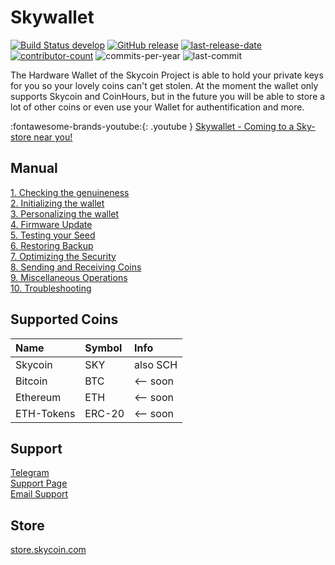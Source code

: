 # Skywallet
[![Build Status develop][build-status-branch-develop]][build-status-url-develop]
[![GitHub release][github-release-image]][github-release-url]
[![last-release-date][release-date-image]][releases-url]<br>
[![contributor-count][contributor-count-image]][contributor-count-url]
![commits-per-year][commit-activity-one-year-image]
![last-commit][commit-last-image]

The Hardware Wallet of the Skycoin Project is able to hold your private keys for you so your lovely coins can't get stolen. At the moment the wallet only supports Skycoin and CoinHours, but in the future you will be able to store a lot of other coins or even use your Wallet for authentification and more.

:fontawesome-brands-youtube:{: .youtube } [Skywallet - Coming to a Sky-store near you!](https://www.youtube.com/watch?v=f_I6N4TUzCo)

## Manual

 [1. Checking the genuineness](./userdocs/manual/01-checking-the-genuineness)<br>
 [2. Initializing the wallet](./userdocs/manual/02-initializing-the-wallet)<br>
 [3. Personalizing the wallet](./userdocs/manual/03-personalizing-the-wallet)<br>
 [4. Firmware Update](./userdocs/manual/04-firmware-update)<br>
 [5. Testing your Seed](./userdocs/manual/05-testing-your-seed)<br>
 [6. Restoring Backup](./userdocs/manual/06-restoring-backup)<br>
 [7. Optimizing the Security](./userdocs/manual/07-optimizing-the-security)<br>
 [8. Sending and Receiving Coins](./userdocs/manual/08-sending-and-receiving-coins)<br>
 [9. Miscellaneous Operations](./userdocs/manual/09-miscellaneous-operations)<br>
[10. Troubleshooting](./userdocs/manual/10-troubleshooting)

## Supported Coins

|Name|Symbol|Info|
|:--|:--|:--|
|Skycoin|SKY|also SCH|
|Bitcoin|BTC|<-- soon|
|Ethereum|ETH|<-- soon|
|ETH-Tokens|ERC-20|<-- soon|

## Support

[Telegram](https://t.me/SkycoinTechSupport)<br>
[Support Page](https://store.skycoin.com/pages/support)<br>
[Email Support](mailto:support@skycoin.com)

## Store

[store.skycoin.com](https://store.skycoin.com/products/skywallet)

[build-status-branch-develop]: https://travis-ci.com/SkycoinProject/hardware-wallet.svg?branch=develop
[build-status-url-develop]: https://travis-ci.com/SkycoinProject/hardware-wallet
[github-release-image]: https://img.shields.io/github/release/SkycoinProject/hardware-wallet.svg?style=flat-square
[github-release-url]: https://github.com/SkycoinProject/hardware-wallet/releases/latest
[release-date-image]: https://img.shields.io/github/release-date/SkycoinProject/hardware-wallet.svg?style=flat-square
[releases-url]: https://github.com/SkycoinProject/hardware-wallet/releases

[contributor-count-image]: https://img.shields.io/github/contributors/SkycoinProject/hardware-wallet.svg?style=social
[contributor-count-url]: https://github.com/SkycoinProject/hardware-wallet/graphs/contributors
[commit-activity-one-year-image]: https://img.shields.io/github/commit-activity/y/SkycoinProject/hardware-wallet.svg?style=social
[commit-last-image]: https://img.shields.io/github/last-commit/SkycoinProject/hardware-wallet.svg?style=social
[commit-last-url]: https://github.com/SkycoinProject/hardware-wallet/graphs/commit-activity?branch=develop